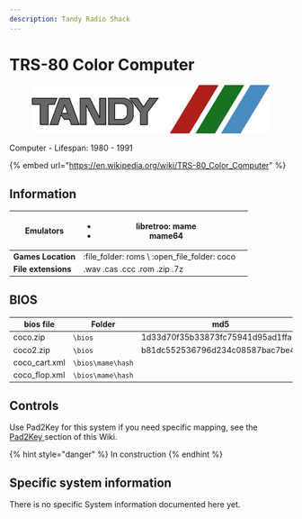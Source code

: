 ```yaml
---
description: Tandy Radio Shack
---
```


# TRS-80 Color Computer

<figure><img src="https://raw.githubusercontent.com/fabricecaruso/es-theme-carbon/52ff37c9e265587d006945a2ba695b5a962b3a3d/art/logos/coco.svg" alt=""><figcaption></figcaption></figure>

Computer - Lifespan: 1980 - 1991

{% embed url="https://en.wikipedia.org/wiki/TRS-80_Color_Computer" %}

## Information

| **Emulators**       | <ul><li>libretroo: mame</li><li>mame64</li></ul> |   |
| ------------------- | ------------------------------------------------ | - |
| **Games Location**  | :file\_folder: roms \ :open\_file\_folder: coco  |   |
| **File extensions** | .wav .cas .ccc .rom .zip .7z                     |   |

## BIOS

| bios file      | Folder            | md5                              |
| -------------- | ----------------- | -------------------------------- |
| coco.zip       | `\bios`           | 1d33d70f35b33873fc75941d95ad1ffa |
| coco2.zip      | `\bios`           | b81dc552536796d234c08587bac7be43 |
| coco\_cart.xml | `\bios\mame\hash` |                                  |
| coco\_flop.xml | `\bios\mame\hash` |                                  |

## Controls

Use Pad2Key for this system if you need specific mapping, see the [Pad2Key ](../../../controllers/pad2key.md)section of this Wiki.

{% hint style="danger" %}
In construction
{% endhint %}

## Specific system information

There is no specific System information documented here yet.
